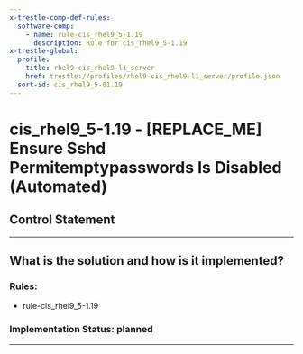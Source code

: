 ```yaml
---
x-trestle-comp-def-rules:
  software-comp:
    - name: rule-cis_rhel9_5-1.19
      description: Rule for cis_rhel9_5-1.19
x-trestle-global:
  profile:
    title: rhel9-cis_rhel9-l1_server
    href: trestle://profiles/rhel9-cis_rhel9-l1_server/profile.json
  sort-id: cis_rhel9_5-01.19
---
```


# cis_rhel9_5-1.19 - \[REPLACE_ME\] Ensure Sshd Permitemptypasswords Is Disabled (Automated)

## Control Statement

______________________________________________________________________

## What is the solution and how is it implemented?

<!-- For implementation status enter one of: implemented, partial, planned, alternative, not-applicable -->

<!-- Note that the list of rules under ### Rules: is read-only and changes will not be captured after assembly to JSON -->

<!-- Add control implementation description here for control: cis_rhel9_5-1.19 -->

### Rules:

  - rule-cis_rhel9_5-1.19

### Implementation Status: planned

______________________________________________________________________
